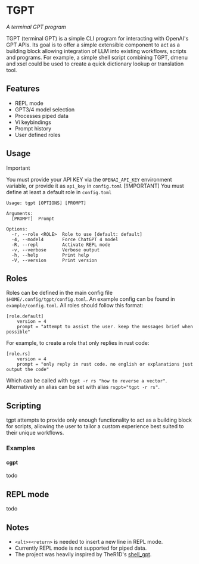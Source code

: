 # TGPT
*A terminal GPT program*

TGPT (terminal GPT) is a simple CLI program for interacting with OpenAI's GPT APIs. Its goal is to offer a simple extensible component to act as a building block allowing integration of LLM into existing workflows, scripts and programs. For example, a simple shell script combining TGPT, dmenu and xsel could be used to create a quick dictionary lookup or translation tool.

## Features
* REPL mode
* GPT3/4 model selection
* Processes piped data
* Vi keybindings
* Prompt history
* User defined roles

## Usage
> [!IMPORTANT]
> You must provide your API KEY via the `OPENAI_API_KEY` environment variable, or provide it as `api_key` in `config.toml`
> [!IMPORTANT]
> You must define at least a default role in `config.toml`

```
Usage: tgpt [OPTIONS] [PROMPT]

Arguments:
  [PROMPT]  Prompt

Options:
  -r, --role <ROLE>  Role to use [default: default]
  -4, --model4       Force ChatGPT 4 model
  -R, --repl         Activate REPL mode
  -v, --verbose      Verbose output
  -h, --help         Print help
  -V, --version      Print version
```

## Roles
Roles can be defined in the main config file `$HOME/.config/tgpt/config.toml`. An example config can be found in `example/config.toml`. All roles should follow this format:

```
[role.default]
    version = 4
    prompt = "attempt to assist the user. keep the messages brief when possible"
```

For example, to create a role that only replies in rust code:

```
[role.rs]
    version = 4
    prompt = "only reply in rust code. no english or explanations just output the code"
```
Which can be called with `tgpt -r rs "how to reverse a vector"`. Alternatively an alias can be set with alias `rsgpt="tgpt -r rs"`.

## Scripting
tgpt attempts to provide only enough functionality to act as a building block for scripts, allowing the user to tailor a custom experience best suited to their unique workflows. 
### Examples
#### cgpt
todo

## REPL mode
todo


## Notes
* `<alt>+<return>` is needed to insert a new line in REPL mode.
* Currently REPL mode is not supported for piped data.
* The project was heavily inspired by TheR1D's [shell_gpt](https://github.com/TheR1D/shell_gpt).
